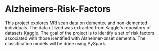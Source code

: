 # Alzheimers-Risk-Factors

This project explores MRI scan data on demented and non-demented individuals. The data utilized was extracted from Kaggle's repository of datasets [Kaggle](https://www.kaggle.com/datasets/jboysen/mri-and-alzheimers?datasetId=1980&language=R). The goal of the project is to identify a set of risk factors associated with those identified with Alzheimer-onset dementia. The classification models will be done using PySpark.
